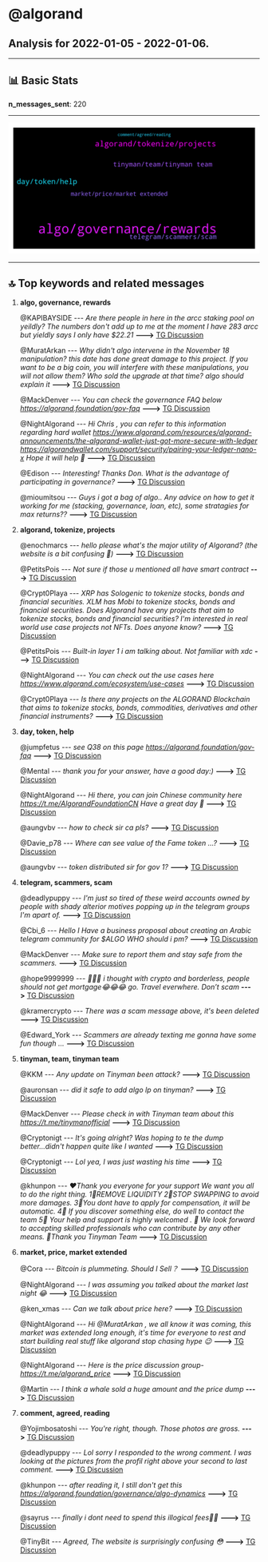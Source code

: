 # **@algorand**
 ## Analysis for **2022-01-05** - **2022-01-06**.

---

## 📊 **Basic Stats**

**n_messages_sent**: 220

---
![wordcloud](algorand_1Days_wordcloud.png)

---


## 🔝 **Top keywords and related messages**

1. **algo, governance, rewards**

    @KAPIBAYSIDE --- *Are there people  in here in the arcc staking pool on yeildly? The numbers don't add up to me at the moment I have  283 arcc but yieldly  says I only have $22.21* **--->** [TG Discussion](https://t.me/algorand/330283)

    @MuratArkan --- *Why didn't algo intervene in the November 18 manipulation? this date has done great damage to this project. If you want to be a big coin, you will interfere with these manipulations, you will not allow them? Who sold the upgrade at that time? algo should explain it* **--->** [TG Discussion](https://t.me/algorand/330181)

    @MackDenver --- *You can check the governance FAQ below  https://algorand.foundation/gov-faq* **--->** [TG Discussion](https://t.me/algorand/329930)

    @NightAlgorand --- *Hi Chris , you can refer to this information regarding hard wallet  https://www.algorand.com/resources/algorand-announcements/the-algorand-wallet-just-got-more-secure-with-ledger  https://algorandwallet.com/support/security/pairing-your-ledger-nano-x  Hope it will help 🙂* **--->** [TG Discussion](https://t.me/algorand/330149)

    @Edison --- *Interesting! Thanks Don. What is the advantage of participating in governance?* **--->** [TG Discussion](https://t.me/algorand/329935)

    @mioumitsou --- *Guys i got a bag of algo.. Any advice on how to get it working for me (stacking, governance, loan, etc), some stratagies for max returns??* **--->** [TG Discussion](https://t.me/algorand/330062)

2. **algorand, tokenize, projects**

    @enochmarcs --- *hello  please what's the major utility of Algorand? (the website is a bit confusing 🥲)* **--->** [TG Discussion](https://t.me/algorand/329687)

    @PetitsPois --- *Not sure if those u mentioned all have smart contract* **--->** [TG Discussion](https://t.me/algorand/329738)

    @Crypt0Playa --- *XRP has Sologenic to tokenize stocks, bonds and financial securities. XLM has Mobi to tokenize stocks, bonds and financial securities.  Does Algorand have any projects that aim to tokenize stocks, bonds and financial securities?   I'm interested in real world use case projects not NFTs.  Does anyone know?* **--->** [TG Discussion](https://t.me/algorand/330056)

    @PetitsPois --- *Built-in layer 1 i am talking about. Not familiar with xdc* **--->** [TG Discussion](https://t.me/algorand/329741)

    @NightAlgorand --- *You can check out the use cases here https://www.algorand.com/ecosystem/use-cases* **--->** [TG Discussion](https://t.me/algorand/329699)

    @Crypt0Playa --- *Is there any projects on the ALGORAND Blockchain that aims to tokenize stocks, bonds, commodities, derivatives and other financial instruments?* **--->** [TG Discussion](https://t.me/algorand/329710)

3. **day, token, help**

    @jumpfetus --- *see Q38 on this page https://algorand.foundation/gov-faq* **--->** [TG Discussion](https://t.me/algorand/329841)

    @Mental --- *thank you for your answer, have a good day:)* **--->** [TG Discussion](https://t.me/algorand/330188)

    @NightAlgorand --- *Hi there, you can join Chinese community here https://t.me/AlgorandFoundationCN Have a great day 🙂* **--->** [TG Discussion](https://t.me/algorand/330163)

    @aungvbv --- *how to check sir ca pls?* **--->** [TG Discussion](https://t.me/algorand/330201)

    @Davie_p78 --- *Where can see value of the Fame token ...?* **--->** [TG Discussion](https://t.me/algorand/329977)

    @aungvbv --- *token distributed sir for gov 1?* **--->** [TG Discussion](https://t.me/algorand/330199)

4. **telegram, scammers, scam**

    @deadlypuppy --- *I'm just so tired of these weird accounts owned by people with shady alterior motives popping up in the telegram groups I'm apart of.* **--->** [TG Discussion](https://t.me/algorand/330245)

    @Cbi_6 --- *Hello  I Have a business proposal about creating an Arabic telegram community for $ALGO WHO should i pm?* **--->** [TG Discussion](https://t.me/algorand/329954)

    @MackDenver --- *Make sure to report them and stay safe from the scammers.* **--->** [TG Discussion](https://t.me/algorand/330261)

    @hope9999999 --- *🙁🙁🙁 i thought with crypto and borderless, people should not get mortgage😂😂😂 go. Travel everwhere. Don’t scam* **--->** [TG Discussion](https://t.me/algorand/330010)

    @kramercrypto --- *There was a scam message above, it's been deleted* **--->** [TG Discussion](https://t.me/algorand/329799)

    @Edward_York --- *Scammers are already texting me gonna have some fun though ...* **--->** [TG Discussion](https://t.me/algorand/329763)

5. **tinyman, team, tinyman team**

    @KKM --- *Any update on Tinyman been attack?* **--->** [TG Discussion](https://t.me/algorand/329979)

    @auronsan --- *did it safe to add algo lp on tinyman?* **--->** [TG Discussion](https://t.me/algorand/329881)

    @MackDenver --- *Please check in with Tinyman team about this  https://t.me/tinymanofficial* **--->** [TG Discussion](https://t.me/algorand/329981)

    @Cryptonigt --- *It's going alright? Was hoping to te the dump better...didn't happen quite like I wanted* **--->** [TG Discussion](https://t.me/algorand/330133)

    @Cryptonigt --- *Lol yea, I was just wasting his time* **--->** [TG Discussion](https://t.me/algorand/330130)

    @khunpon --- *♥️Thank you everyone for your support We want you all to do the  right thing.   1⃣REMOVE LIQUIDITY  2⃣STOP SWAPPING  to avoid more damages.  3⃣You dont have to apply for compensation, it will be automatic.  4⃣ If you discover something else, do well  to contact the team   5⃣ Your help and support is highly welcomed .  🖱 We look forward to accepting skilled professionals who can contribute by any other means.  📢Thank you  Tinyman Team* **--->** [TG Discussion](https://t.me/algorand/329987)

6. **market, price, market extended**

    @Cora --- *Bitcoin is plummeting. Should I Sell？* **--->** [TG Discussion](https://t.me/algorand/330273)

    @NightAlgorand --- *I was assuming you talked about the market last night 😂* **--->** [TG Discussion](https://t.me/algorand/330143)

    @ken_xmas --- *Can we talk about price here?* **--->** [TG Discussion](https://t.me/algorand/330015)

    @NightAlgorand --- *Hi @MuratArkan , we all know it was coming, this market was extended long enough, it's time for everyone to rest and start building real stuff like algorand stop chasing hype 😉* **--->** [TG Discussion](https://t.me/algorand/330180)

    @NightAlgorand --- *Here is the price discussion group-   https://t.me/algorand_price* **--->** [TG Discussion](https://t.me/algorand/330035)

    @Martin --- *I think a whale sold a huge amount and the price dump* **--->** [TG Discussion](https://t.me/algorand/330284)

7. **comment, agreed, reading**

    @Yojimbosatoshi --- *You're right, though. Those photos are gross.* **--->** [TG Discussion](https://t.me/algorand/330244)

    @deadlypuppy --- *Lol sorry I responded to the wrong comment. I was looking at the pictures from the profil right above your second to last comment.* **--->** [TG Discussion](https://t.me/algorand/330243)

    @khunpon --- *after reading it, I still don't get this https://algorand.foundation/governance/algo-dynamics* **--->** [TG Discussion](https://t.me/algorand/329842)

    @sayrus --- *finally i dont need to spend this illogical fees🥳🥳* **--->** [TG Discussion](https://t.me/algorand/330049)

    @TinyBit --- *Agreed, The website is surprisingly confusing 😳* **--->** [TG Discussion](https://t.me/algorand/329848)

